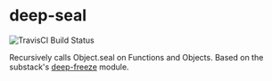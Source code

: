 # deep-seal

![TravisCI Build Status](https://api.travis-ci.org/abdulhannanali/deep-seal.svg?branch=master)

Recursively calls Object.seal on Functions and Objects. Based on the substack's
[deep-freeze](https://github.com/substack/deep-freeze) module.

